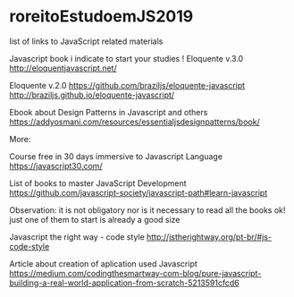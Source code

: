 # roreitoEstudoemJS2019
list of links to JavaScript related materials

Javascript book i indicate to start your studies !
Eloquente v.3.0
http://eloquentjavascript.net/

Eloquente v.2.0
https://github.com/braziljs/eloquente-javascript
http://braziljs.github.io/eloquente-javascript/

Ebook about Design Patterns in Javascript and others
https://addyosmani.com/resources/essentialjsdesignpatterns/book/

More:

Course free in 30 days immersive to Javascript Language
https://javascript30.com/

List of books to master JavaScript Development
https://github.com/javascript-society/javascript-path#learn-javascript

Observation:
it is not obligatory nor is it necessary to read all the books ok! just one of them to start is already a good size

Javascript the right way - code style
http://jstherightway.org/pt-br/#js-code-style


Article about creation of aplication used Javascript
https://medium.com/codingthesmartway-com-blog/pure-javascript-building-a-real-world-application-from-scratch-5213591cfcd6

